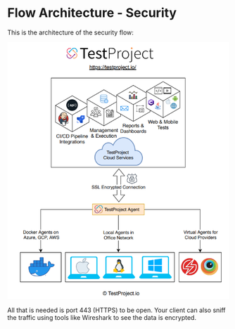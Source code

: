 # Flow Architecture - Security

This is the architecture of the security flow:

![](<../../.gitbook/assets/image (519).png>)

All that is needed is port 443 (HTTPS) to be open. ﻿Your client can also sniff the traffic using tools like Wireshark to see the data is encrypted.
